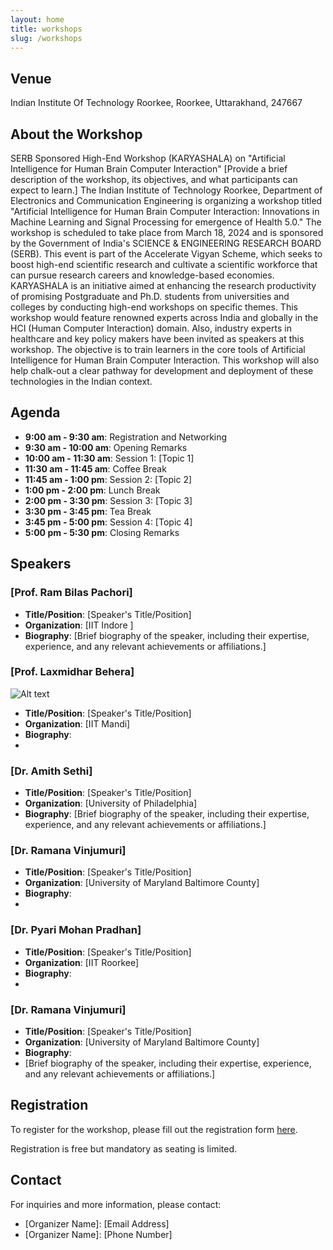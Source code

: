```yaml
---
layout: home
title: workshops
slug: /workshops
---
```



## Venue
Indian Institute Of Technology Roorkee, Roorkee, Uttarakhand, 247667

## About the Workshop
SERB Sponsored High-End Workshop (KARYASHALA) on "Artificial Intelligence for Human Brain Computer Interaction"
[Provide a brief description of the workshop, its objectives, and what participants can expect to learn.]
The Indian Institute of Technology Roorkee, Department of Electronics and Communication Engineering is organizing a workshop titled "Artificial Intelligence for Human Brain Computer Interaction: Innovations in Machine Learning and Signal Processing for emergence of Health 5.0." The workshop is scheduled to take place from March 18, 2024 and is sponsored by the Government of India's SCIENCE & ENGINEERING RESEARCH BOARD (SERB). This event is part of the Accelerate Vigyan Scheme, which seeks to boost high-end scientific research and cultivate a scientific workforce that can pursue research careers and knowledge-based economies. KARYASHALA is an initiative aimed at enhancing the research productivity of promising Postgraduate and Ph.D. students from universities and colleges by conducting high-end workshops on specific themes. This workshop would feature renowned experts across India and globally in the HCI (Human Computer Interaction) domain. Also, industry experts in healthcare and key policy makers have been invited as speakers at this workshop. The objective is to train learners in the core tools of Artificial Intelligence for Human Brain Computer Interaction. This workshop will also help chalk-out a clear pathway for development and deployment of these technologies in the Indian context. 

## Agenda
- **9:00 am - 9:30 am**: Registration and Networking
- **9:30 am - 10:00 am**: Opening Remarks
- **10:00 am - 11:30 am**: Session 1: [Topic 1]
- **11:30 am - 11:45 am**: Coffee Break
- **11:45 am - 1:00 pm**: Session 2: [Topic 2]
- **1:00 pm - 2:00 pm**: Lunch Break
- **2:00 pm - 3:30 pm**: Session 3: [Topic 3]
- **3:30 pm - 3:45 pm**: Tea Break
- **3:45 pm - 5:00 pm**: Session 4: [Topic 4]
- **5:00 pm - 5:30 pm**: Closing Remarks

## Speakers
### [Prof. Ram Bilas Pachori]
- **Title/Position**: [Speaker's Title/Position]
- **Organization**: [IIT Indore
]
- **Biography**:
  [Brief biography of the speaker, including their expertise, experience, and any relevant achievements or affiliations.]

### [Prof. Laxmidhar Behera] 
![Alt text](https://drive.google.com/uc?export=view&id=1ofD-GRqbZEm1X6uN2o6qH4USMurnwm6F)
- **Title/Position**: [Speaker's Title/Position]
- **Organization**: [IIT Mandi]
- **Biography**:
- 
### [Dr. Amith Sethi]
- **Title/Position**: [Speaker's Title/Position]
- **Organization**: [University of Philadelphia]
- **Biography**:
  [Brief biography of the speaker, including their expertise, experience, and any relevant achievements or affiliations.]

### [Dr. Ramana Vinjumuri]
- **Title/Position**: [Speaker's Title/Position]
- **Organization**: [University of Maryland Baltimore County]
- **Biography**:
-
### [Dr. Pyari Mohan Pradhan]
- **Title/Position**: [Speaker's Title/Position]
- **Organization**: [IIT Roorkee]
- **Biography**:
-
### [Dr. Ramana Vinjumuri]
- **Title/Position**: [Speaker's Title/Position]
- **Organization**: [University of Maryland Baltimore County]
- **Biography**:
- 
  [Brief biography of the speaker, including their expertise, experience, and any relevant achievements or affiliations.]

## Registration
To register for the workshop, please fill out the registration form [here](registration-link).

Registration is free but mandatory as seating is limited.

## Contact
For inquiries and more information, please contact:
- [Organizer Name]: [Email Address]
- [Organizer Name]: [Phone Number]

